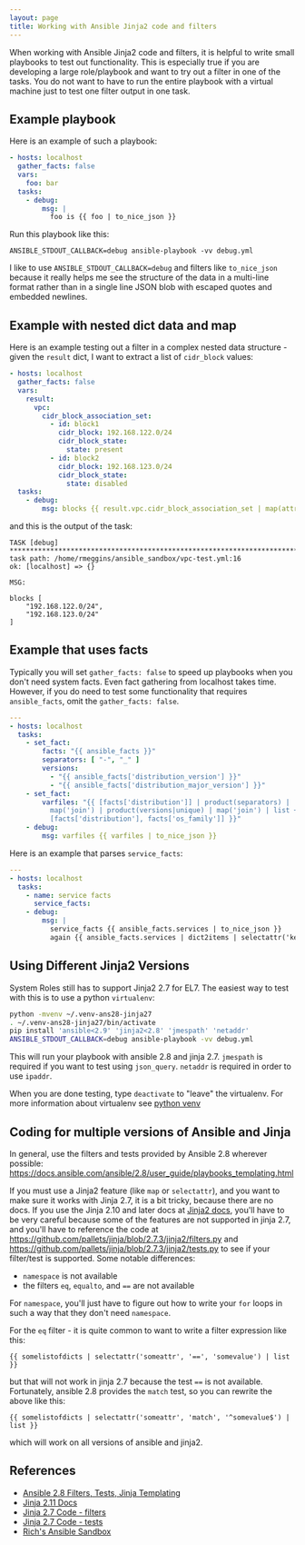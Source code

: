```yaml
---
layout: page
title: Working with Ansible Jinja2 code and filters
---
```

When working with Ansible Jinja2 code and filters, it is helpful to write small
playbooks to test out functionality.  This is especially true if you are
developing a large role/playbook and want to try out a filter in one of the
tasks.  You do not want to have to run the entire playbook with a virtual
machine just to test one filter output in one task.

## Example playbook
Here is an example of such a playbook:

```yaml
- hosts: localhost
  gather_facts: false
  vars:
    foo: bar
  tasks:
    - debug:
        msg: |
          foo is {{ foo | to_nice_json }}
```

Run this playbook like this:

```
ANSIBLE_STDOUT_CALLBACK=debug ansible-playbook -vv debug.yml
```

I like to use `ANSIBLE_STDOUT_CALLBACK=debug` and filters like `to_nice_json`
because it really helps me see the structure of the data in a multi-line format
rather than in a single line JSON blob with escaped quotes and embedded
newlines.

## Example with nested dict data and map

Here is an example testing out a filter in a complex nested data structure -
given the `result` dict, I want to extract a list of `cidr_block` values:

```yaml
- hosts: localhost
  gather_facts: false
  vars:
    result:
      vpc:
        cidr_block_association_set:
          - id: block1
            cidr_block: 192.168.122.0/24
            cidr_block_state:
              state: present
          - id: block2
            cidr_block: 192.168.123.0/24
            cidr_block_state:
              state: disabled
  tasks:
    - debug:
        msg: blocks {{ result.vpc.cidr_block_association_set | map(attribute="cidr_block") | list | to_nice_json }}
```

and this is the output of the task:

```
TASK [debug] *******************************************************************************
task path: /home/rmeggins/ansible_sandbox/vpc-test.yml:16
ok: [localhost] => {}

MSG:

blocks [
    "192.168.122.0/24",
    "192.168.123.0/24"
]
```

## Example that uses facts

Typically you will set `gather_facts: false` to speed up playbooks when you
don't need system facts.  Even fact gathering from localhost takes time.
However, if you do need to test some functionality that requires
`ansible_facts`, omit the `gather_facts: false`.  

```yaml
---
- hosts: localhost
  tasks:
    - set_fact:
        facts: "{{ ansible_facts }}"
        separators: [ "-", "_" ]
        versions: 
          - "{{ ansible_facts['distribution_version'] }}"
          - "{{ ansible_facts['distribution_major_version'] }}"
    - set_fact:
        varfiles: "{{ [facts['distribution']] | product(separators) |
          map('join') | product(versions|unique) | map('join') | list +
          [facts['distribution'], facts['os_family']] }}"
    - debug:
        msg: varfiles {{ varfiles | to_nice_json }}
```

Here is an example that parses `service_facts`:

```yaml
---
- hosts: localhost
  tasks:
    - name: service facts
      service_facts:
    - debug:
        msg: |
          service_facts {{ ansible_facts.services | to_nice_json }}
          again {{ ansible_facts.services | dict2items | selectattr('key', 'match', '^systemd-cryptsetup@') | map(attribute='value') | map(attribute='name') | list }}
```

## Using Different Jinja2 Versions

System Roles still has to support Jinja2 2.7 for EL7.  The easiest way to test
with this is to use a python `virtualenv`:

```bash
python -mvenv ~/.venv-ans28-jinja27
. ~/.venv-ans28-jinja27/bin/activate
pip install 'ansible<2.9' 'jinja2<2.8' 'jmespath' 'netaddr'
ANSIBLE_STDOUT_CALLBACK=debug ansible-playbook -vv debug.yml
```
This will run your playbook with ansible 2.8 and jinja 2.7.  `jmespath` is
required if you want to test using `json_query`.  `netaddr` is required in order
to use `ipaddr`.

When you are done testing, type `deactivate` to "leave" the virtualenv.  For
more information about virtualenv see [python
venv](https://packaging.python.org/guides/installing-using-pip-and-virtual-environments/#creating-a-virtual-environment)

## Coding for multiple versions of Ansible and Jinja

In general, use the filters and tests provided by Ansible 2.8 wherever possible:
https://docs.ansible.com/ansible/2.8/user_guide/playbooks_templating.html

If you must use a Jinja2 feature (like `map` or `selectattr`), and you want to
make sure it works with Jinja 2.7, it is a bit tricky, because there are no
docs.  If you use the Jinja 2.10 and later docs at [Jinja2
docs](https://jinja.palletsprojects.com/en/2.11.x/templates/), you'll have to be
very careful because some of the features are not supported in jinja 2.7, and
you'll have to reference the code at
https://github.com/pallets/jinja/blob/2.7.3/jinja2/filters.py and https://github.com/pallets/jinja/blob/2.7.3/jinja2/tests.py to see if your
filter/test is supported.  Some notable differences:

* `namespace` is not available
* the filters `eq`, `equalto`, and `==` are not available

For `namespace`, you'll just have to figure out how to write your `for` loops in
such a way that they don't need `namespace`.

For the `eq` filter - it is quite common to want to write a filter expression
like this:

```
{{ somelistofdicts | selectattr('someattr', '==', 'somevalue') | list }}
```

but that will not work in jinja 2.7 because the test `==` is not available.
Fortunately, ansible 2.8 provides the `match` test, so you can rewrite the above
like this:

```
{{ somelistofdicts | selectattr('someattr', 'match', '^somevalue$') | list }}
```
which will work on all versions of ansible and jinja2.

## References

* [Ansible 2.8 Filters, Tests, Jinja Templating](https://docs.ansible.com/ansible/2.8/user_guide/playbooks_templating.html)
* [Jinja 2.11 Docs](https://jinja.palletsprojects.com/en/2.11.x/templates/)
* [Jinja 2.7 Code - filters](https://github.com/pallets/jinja/blob/2.7.3/jinja2/filters.py)
* [Jinja 2.7 Code - tests](https://github.com/pallets/jinja/blob/2.7.3/jinja2/tests.py)
* [Rich's Ansible Sandbox](https://github.com/richm/ansible_sandbox)
